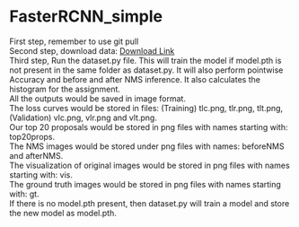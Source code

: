 # FasterRCNN_simple
First step, remember to use git pull <br>
Second step, download data: [Download Link](https://drive.google.com/drive/folders/1eP7FtPaWfJ5zLdcsZYl6eyn5EYixkFn8?usp=sharing) <br>
Third step, Run the dataset.py file. This will train the model if model.pth is not present in the same folder as dataset.py. It will also perform pointwise Accuracy and before and after NMS inference. It also calculates the histogram for the assignment. <br>
All the outputs would be saved in image format. <br>
The loss curves would be stored in files: (Training) tlc.png, tlr.png, tlt.png, (Validation) vlc.png, vlr.png and vlt.png. <br>
Our top 20 proposals would be stored in png files with names starting with: top20props. <br>
The NMS images would be stored under png files with names: beforeNMS and afterNMS. <br>
The visualization of original images would be stored in png files with names starting with: vis. <br>
The ground truth images would be stored in png files with names starting with: gt. <br>
If there is no model.pth present, then dataset.py will train a model and store the new model as model.pth.<br>
